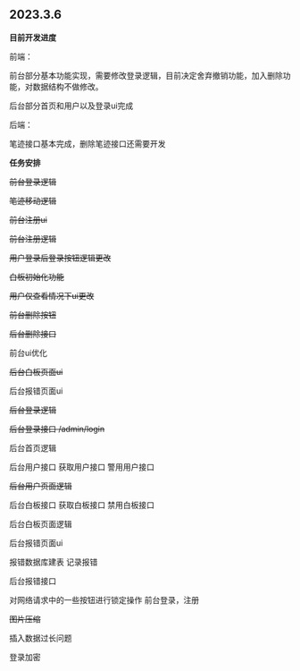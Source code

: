 ## 2023.3.6
**目前开发进度**

前端：

前台部分基本功能实现，需要修改登录逻辑，目前决定舍弃撤销功能，加入删除功能，对数据结构不做修改。

后台部分首页和用户以及登录ui完成

后端：

笔迹接口基本完成，删除笔迹接口还需要开发

**任务安排**

~~前台登录逻辑~~

~~笔迹移动逻辑~~

~~前台注册ui~~

~~前台注册逻辑~~

~~用户登录后登录按钮逻辑更改~~

~~白板初始化功能~~

~~用户仅查看情况下ui更改~~

~~前台删除按钮~~

~~后台删除接口~~

前台ui优化

~~后台白板页面ui~~

后台报错页面ui

~~后台登录逻辑~~

~~后台登录接口  /admin/login~~

后台首页逻辑

后台用户接口 获取用户接口 警用用户接口

~~后台用户页面逻辑~~

后台白板接口 获取白板接口 禁用白板接口

后台白板页面逻辑

后台报错页面ui

报错数据库建表 记录报错

后台报错接口

对网络请求中的一些按钮进行锁定操作 前台登录，注册

~~图片压缩~~

插入数据过长问题

登录加密
